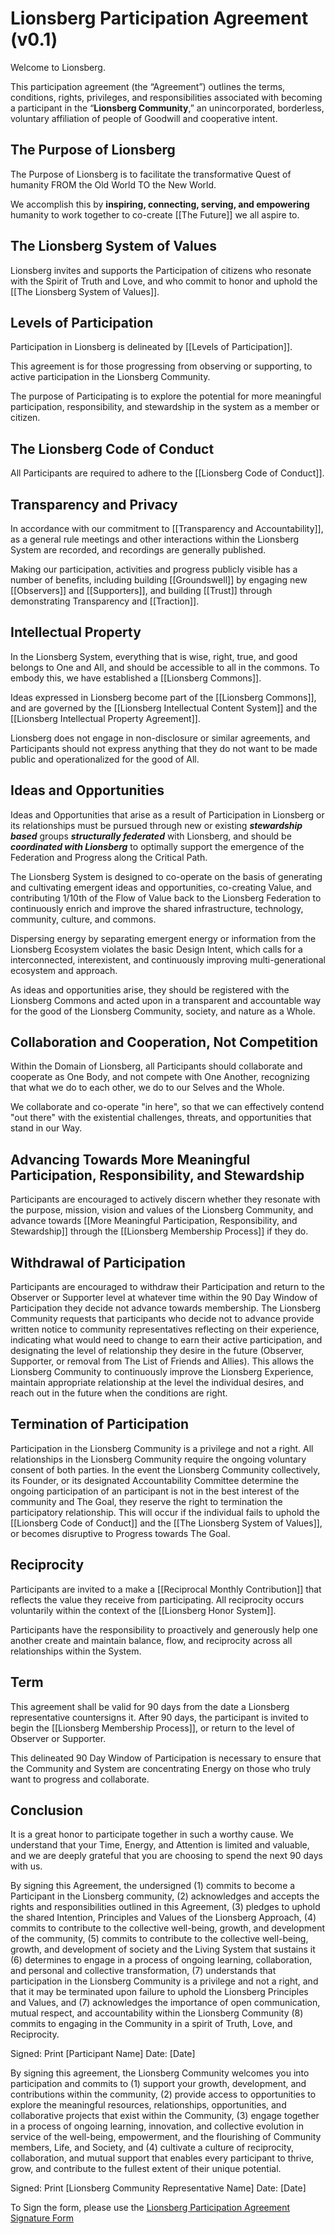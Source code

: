 # Lionsberg Participation Agreement (v0.1)

Welcome to Lionsberg. 

This participation agreement (the “Agreement”) outlines the terms, conditions, rights, privileges, and responsibilities associated with becoming a participant in the “**Lionsberg Community**,” an unincorporated, borderless, voluntary affiliation of people of Goodwill and cooperative intent. 

## The Purpose of Lionsberg 

The Purpose of Lionsberg is to facilitate the transformative Quest of humanity FROM the Old World TO the New World. 

We accomplish this by **inspiring, connecting, serving, and empowering** humanity to work together to co-create [[The Future]] we all aspire to. 

## The Lionsberg System of Values

Lionsberg invites and supports the Participation of citizens who resonate with the Spirit of Truth and Love, and who commit to honor and uphold the [[The Lionsberg System of Values]]. 

## Levels of Participation

Participation in Lionsberg is delineated by [[Levels of Participation]]. 

This agreement is for those progressing from observing or supporting, to active participation in the Lionsberg Community. 

The purpose of Participating is to explore the potential for more meaningful participation, responsibility, and stewardship in the system as a member or citizen. 

## The Lionsberg Code of Conduct

All Participants are required to adhere to the [[Lionsberg Code of Conduct]]. 

## Transparency and Privacy 

In accordance with our commitment to [[Transparency and Accountability]], as a general rule meetings and other interactions within the Lionsberg System are recorded, and recordings are generally published.  

Making our participation, activities and progress publicly visible has a number of benefits, including building [[Groundswell]] by engaging new [[Observers]] and [[Supporters]], and building [[Trust]] through demonstrating Transparency and [[Traction]]. 

## Intellectual Property 

In the Lionsberg System, everything that is wise, right, true, and good belongs to One and All, and should be accessible to all in the commons. To embody this, we have established a [[Lionsberg Commons]]. 

Ideas expressed in Lionsberg become part of the [[Lionsberg Commons]], and are governed by the [[Lionsberg Intellectual Content System]] and the [[Lionsberg Intellectual Property Agreement]]. 

Lionsberg does not engage in non-disclosure or similar agreements, and Participants should not express anything that they do not want to be made public and operationalized for the good of All.  

## Ideas and Opportunities 

Ideas and Opportunities that arise as a result of Participation in Lionsberg or its relationships must be pursued through new or existing ***stewardship based*** groups ***structurally federated*** with Lionsberg, and should be ***coordinated with Lionsberg*** to optimally support the emergence of the Federation and Progress along the Critical Path. 

The Lionsberg System is designed to co-operate on the basis of generating and cultivating emergent ideas and opportunities, co-creating Value, and contributing 1/10th of the Flow of Value back to the Lionsberg Federation to continuously enrich and improve the shared infrastructure, technology, community, culture, and commons. 

Dispersing energy by separating emergent energy or information from the Lionsberg Ecosystem violates the basic Design Intent, which calls for a interconnected, interexistent, and continuously improving multi-generational ecosystem and approach. 

As ideas and opportunities arise, they should be registered with the Lionsberg Commons and acted upon in a transparent and accountable way for the good of the Lionsberg Community, society, and nature as a Whole. 

## Collaboration and Cooperation, Not Competition

Within the Domain of Lionsberg, all Participants should collaborate and cooperate as One Body, and not compete with One Another, recognizing that what we do to each other, we do to our Selves and the Whole. 

We collaborate and co-operate "in here", so that we can effectively contend "out there" with the existential challenges, threats, and opportunities that stand in our Way.  

## Advancing Towards More Meaningful Participation, Responsibility, and Stewardship 

Participants are encouraged to actively discern whether they resonate with the purpose, mission, vision and values of the Lionsberg Community, and advance towards [[More Meaningful Participation, Responsibility, and Stewardship]] through the [[Lionsberg Membership Process]] if they do. 

## Withdrawal of Participation 

Participants are encouraged to withdraw their Participation and return to the Observer or Supporter level at whatever time within the 90 Day Window of Participation they decide not advance towards membership. The Lionsberg Community requests that participants who decide not to advance provide written notice to community representatives reflecting on their experience, indicating what would need to change to earn their active participation, and designating the level of relationship they desire in the future (Observer, Supporter, or removal from The List of Friends and Allies). This allows the Lionsberg Community to continuously improve the Lionsberg Experience, maintain appropriate relationship at the level the individual desires, and reach out in the future when the conditions are right. 

## Termination of Participation 

Participation in the Lionsberg Community is a privilege and not a right. All relationships in the Lionsberg Community require the ongoing voluntary consent of both parties. In the event the Lionsberg Community collectively, its Founder, or its designated Accountability Committee determine the ongoing participation of an participant is not in the best interest of the community and The Goal, they reserve the right to termination the participatory relationship. This will occur if the individual fails to uphold the [[Lionsberg Code of Conduct]] and the [[The Lionsberg System of Values]], or becomes disruptive to Progress towards The Goal. 

## **Reciprocity**

Participants are invited to a make a [[Reciprocal Monthly Contribution]] that reflects the value they receive from participating. All reciprocity occurs voluntarily within the context of the [[Lionsberg Honor System]]. 

Participants have the responsibility to proactively and generously help one another create and maintain balance, flow, and reciprocity across all relationships within the System. 

## Term 

This agreement shall be valid for 90 days from the date a Lionsberg representative countersigns it. After 90 days, the participant is invited to begin the [[Lionsberg Membership Process]], or return to the level of Observer or Supporter. 

This delineated 90 Day Window of Participation is necessary to ensure that the Community and System are concentrating Energy on those who truly want to progress and collaborate. 

## Conclusion

It is a great honor to participate together in such a worthy cause. We understand that your Time, Energy, and Attention is limited and valuable, and we are deeply grateful that you are choosing to spend the next 90 days with us. 

By signing this Agreement, the undersigned (1) commits to become a Participant in the Lionsberg community, (2) acknowledges and accepts the rights and responsibilities outlined in this Agreement, (3) pledges to uphold the shared Intention, Principles and Values of the Lionsberg Approach, (4) commits to contribute to the collective well-being, growth, and development of the community, (5) commits to contribute to the collective well-being, growth, and development of society and the Living System that sustains it (6) determines to engage in a process of ongoing learning, collaboration, and personal and collective transformation, (7) understands that participation in the Lionsberg Community is a privilege and not a right, and that it may be terminated upon failure to uphold the Lionsberg Principles and Values, and (7) acknowledges the importance of open communication, mutual respect, and accountability within the Lionsberg Community (8) commits to engaging in the Community in a spirit of Truth, Love, and Reciprocity.  

Signed: 
Print [Participant Name] Date: [Date]

By signing this agreement, the Lionsberg Community welcomes you into participation and commits to (1) support your growth, development, and contributions within the community, (2) provide access to opportunities to explore the meaningful resources, relationships, opportunities, and collaborative projects that exist within the Community, (3) engage together in a process of ongoing learning, innovation, and collective evolution in service of the well-being, empowerment, and the flourishing of Community members, Life, and Society, and (4) cultivate a culture of reciprocity, collaboration, and mutual support that enables every participant to thrive, grow, and contribute to the fullest extent of their unique potential.

Signed: 
Print [Lionsberg Community Representative Name] Date: [Date]

To Sign the form, please use the [Lionsberg Participation Agreement Signature Form](https://forms.gle/zWKpbvfQv1f6xYfe6)